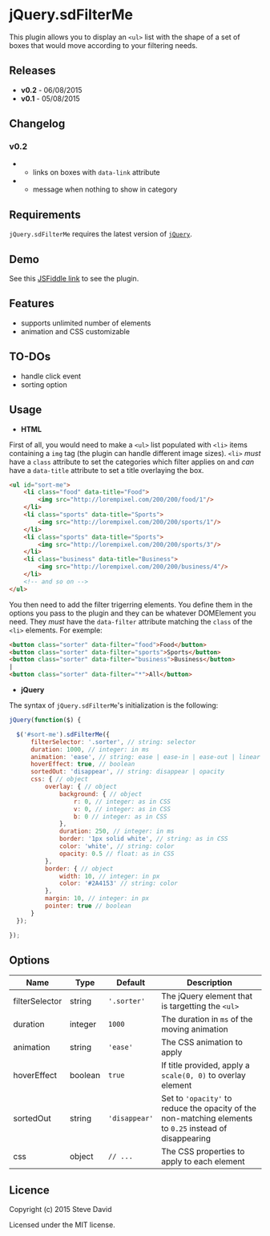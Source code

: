 # jQuery.sdFilterMe
This plugin allows you to display an `<ul>` list with the shape of a set of boxes that would move according to your filtering needs. 

## Releases
* **v0.2** - 06/08/2015
* **v0.1** - 05/08/2015

## Changelog
### v0.2
* - links on boxes with `data-link` attribute
* - message when nothing to show in category

## Requirements
`jQuery.sdFilterMe` requires the latest version of [`jQuery`](https://jquery.com/download/).

## Demo
See this [JSFiddle link](http://jsfiddle.net/D4V1D/8obf6vye/) to see the plugin.

## Features
* supports unlimited number of elements
* animation and CSS customizable

## TO-DOs
* handle click event
* sorting option

## Usage
* **HTML**

First of all, you would need to make a `<ul>` list populated with `<li>` items containing a `img` tag (the plugin can handle different image sizes). `<li>` *must* have a `class` attribute to set the categories which filter applies on and *can* have a `data-title` attribute to set a title overlaying the box.

```html
<ul id="sort-me">
    <li class="food" data-title="Food">
        <img src="http://lorempixel.com/200/200/food/1"/>
    </li>
    <li class="sports" data-title="Sports">
        <img src="http://lorempixel.com/200/200/sports/1"/>
    </li>
    <li class="sports" data-title="Sports">
        <img src="http://lorempixel.com/200/200/sports/3"/>
    </li>
    <li class="business" data-title="Business">
        <img src="http://lorempixel.com/200/200/business/4"/>
    </li>
    <!-- and so on -->
</ul>
```

You then need to add the filter trigerring elements. You define them in the options you pass to the plugin and they can be whatever DOMElement you need. They *must* have the `data-filter` attribute matching the `class` of the `<li>` elements. For exemple:

```html
<button class="sorter" data-filter="food">Food</button>
<button class="sorter" data-filter="sports">Sports</button>
<button class="sorter" data-filter="business">Business</button>
|
<button class="sorter" data-filter="*">All</button>
```

* **jQuery**

The syntax of `jQuery.sdFilterMe`'s initialization is the following:
```javascript
jQuery(function($) {

  $('#sort-me').sdFilterMe({
      filterSelector: '.sorter', // string: selector
      duration: 1000, // integer: in ms
      animation: 'ease', // string: ease | ease-in | ease-out | linear | ease-in-out
      hoverEffect: true, // boolean
      sortedOut: 'disappear', // string: disappear | opacity
      css: { // object
          overlay: { // object
              background: { // object
                  r: 0, // integer: as in CSS
                  v: 0, // integer: as in CSS
                  b: 0 // integer: as in CSS
              },
              duration: 250, // integer: in ms
              border: '1px solid white', // string: as in CSS
              color: 'white', // string: color
              opacity: 0.5 // float: as in CSS
          },
          border: { // object
              width: 10, // integer: in px
              color: '#2A4153' // string: color
          },
          margin: 10, // integer: in px
          pointer: true // boolean
      }
  });

});
```

## Options
Name | Type | Default | Description
------------ | ------------- | ------------- | -------------
filterSelector | string | `'.sorter'` | The jQuery element that is targetting the `<ul>`
duration | integer | `1000` | The duration in `ms` of the moving animation
animation | string | `'ease'` | The CSS animation to apply
hoverEffect | boolean | `true` | If title provided, apply a `scale(0, 0)` to overlay element
sortedOut | string | `'disappear'` | Set to `'opacity'` to reduce the opacity of the non-matching elements to `0.25` instead of disappearing
css | object | `// ...` | The CSS properties to apply to each element

## Licence
Copyright (c) 2015 Steve David

Licensed under the MIT license.
